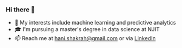 ### Hi there 👋

- 🧠 My interests include machine learning and predictive analytics 
- 🎓 I'm pursuing a master's degree in data science at NJIT
- 📫 Reach me at hani.shakrah@gmail.com or via [LinkedIn](https://www.linkedin.com/in/hani-shakrah/)

<!--
**HaniShakrah/HaniShakrah** is a ✨ _special_ ✨ repository because its `README.md` (this file) appears on your GitHub profile.

Here are some ideas to get you started:

- 🔭 I’m currently working on ...
- 🌱 I’m currently learning ...
- 👯 I’m looking to collaborate on ...
- 🤔 I’m looking for help with ...
- 💬 Ask me about ...
- 📫 How to reach me: ...
- 😄 Pronouns: ...
- ⚡ Fun fact: ...
-->
